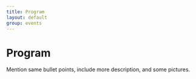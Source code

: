 ```yaml
---
title: Program
layout: default
group: events
---
```


# Program

Mention same bullet points, include more description, and some pictures.